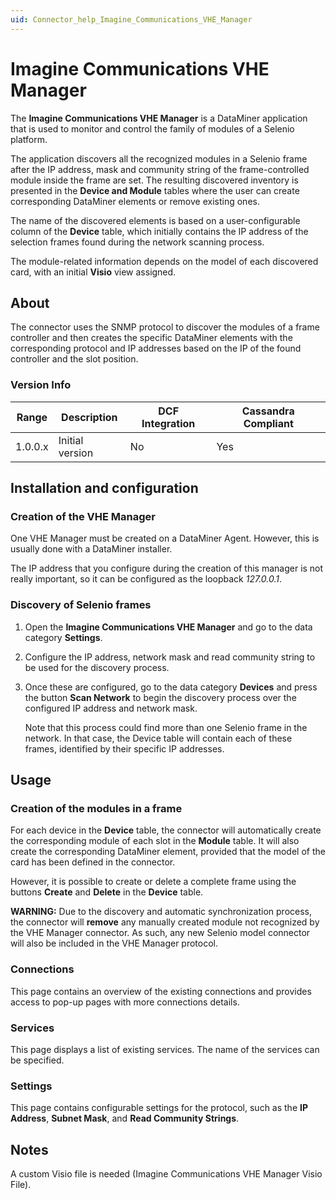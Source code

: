 ```yaml
---
uid: Connector_help_Imagine_Communications_VHE_Manager
---
```


# Imagine Communications VHE Manager

The **Imagine Communications VHE Manager** is a DataMiner application that is used to monitor and control the family of modules of a Selenio platform.

The application discovers all the recognized modules in a Selenio frame after the IP address, mask and community string of the frame-controlled module inside the frame are set. The resulting discovered inventory is presented in the **Device and Module** tables where the user can create corresponding DataMiner elements or remove existing ones.

The name of the discovered elements is based on a user-configurable column of the **Device** table, which initially contains the IP address of the selection frames found during the network scanning process.

The module-related information depends on the model of each discovered card, with an initial **Visio** view assigned.

## About

The connector uses the SNMP protocol to discover the modules of a frame controller and then creates the specific DataMiner elements with the corresponding protocol and IP addresses based on the IP of the found controller and the slot position.

### Version Info

| Range | Description | DCF Integration | Cassandra Compliant |
|------------------|-----------------|---------------------|-------------------------|
| 1.0.0.x          | Initial version | No                  | Yes                     |

## Installation and configuration

### Creation of the VHE Manager

One VHE Manager must be created on a DataMiner Agent. However, this is usually done with a DataMiner installer.

The IP address that you configure during the creation of this manager is not really important, so it can be configured as the loopback *127.0.0.1*.

### Discovery of Selenio frames

1. Open the **Imagine Communications VHE Manager** and go to the data category **Settings**.

1. Configure the IP address, network mask and read community string to be used for the discovery process.

1. Once these are configured, go to the data category **Devices** and press the button **Scan Network** to begin the discovery process over the configured IP address and network mask.

   Note that this process could find more than one Selenio frame in the network. In that case, the Device table will contain each of these frames, identified by their specific IP addresses.

## Usage

### Creation of the modules in a frame

For each device in the **Device** table, the connector will automatically create the corresponding module of each slot in the **Module** table. It will also create the corresponding DataMiner element, provided that the model of the card has been defined in the connector.

However, it is possible to create or delete a complete frame using the buttons **Create** and **Delete** in the **Device** table.

**WARNING:** Due to the discovery and automatic synchronization process, the connector will **remove** any manually created module not recognized by the VHE Manager connector. As such, any new Selenio model connector will also be included in the VHE Manager protocol.

### Connections

This page contains an overview of the existing connections and provides access to pop-up pages with more connections details.

### Services

This page displays a list of existing services. The name of the services can be specified.

### Settings

This page contains configurable settings for the protocol, such as the **IP Address**, **Subnet Mask**, and **Read Community Strings**.

## Notes

A custom Visio file is needed (Imagine Communications VHE Manager Visio File).
